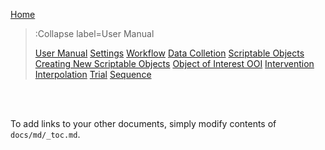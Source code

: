[Home](/)
> :Collapse label=User Manual
>
> [User Manual](/docs/usermanual)
> [Settings](/docs/usermanual#settings)
> [Workflow](/docs/usermanual#workflow)
> [Data Colletion](/docs/usermanual#data-collection)
> [Scriptable Objects](/docs/usermanual#scriptable-objects)
> [Creating New Scriptable Objects](/docs/usermanual#creating-new-scriptable-objects)
> [Object of Interest OOI](/docs/usermanual#object-of-interest-ooi)
> [Intervention](/docs/usermanual#intervention)
> [Interpolation](/docs/usermanual#interpolation)
> [Trial](/docs/usermanual#trial)
> [Sequence](/docs/usermanual#sequence)

<br><br>

To add links to your other documents, simply
modify contents of `docs/md/_toc.md`.